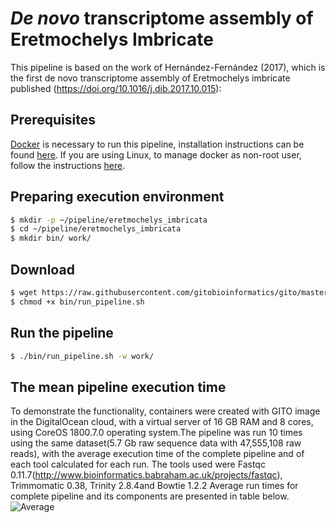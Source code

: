 # _De novo_ transcriptome assembly of Eretmochelys Imbricate

This pipeline is based on the work of Hernández-Fernández (2017), which is the first de novo transcriptome assembly of Eretmochelys imbricate published (https://doi.org/10.1016/j.dib.2017.10.015):

## Prerequisites
[Docker](https://www.docker.com) is necessary to run this pipeline, installation instructions can be found [here](https://docs.docker.com/install). If you are using Linux, to manage docker as non-root user, follow the instructions [here](https://docs.docker.com/install/linux/linux-postinstall/#manage-docker-as-a-non-root-user).

## Preparing execution environment
```sh
$ mkdir -p ~/pipeline/eretmochelys_imbricata
$ cd ~/pipeline/eretmochelys_imbricata
$ mkdir bin/ work/
```

## Download 
```sh
$ wget https://raw.githubusercontent.com/gitobioinformatics/gito/master/examples/eretmochelys_imbricata/run_pipeline.sh -O bin/
$ chmod +x bin/run_pipeline.sh
```

## Run the pipeline
```sh
$ ./bin/run_pipeline.sh -w work/
```

## The mean pipeline execution time
To demonstrate the functionality, containers were created with GITO image in the DigitalOcean cloud, with a virtual server of 16 GB RAM and 8 cores, using CoreOS 1800.7.0 operating system.The pipeline was run 10 times using the same dataset(5.7 Gb raw sequence data with 47,555,108 raw reads), with the average execution time of the complete pipeline and of each tool calculated for each run. The tools used were Fastqc 0.11.7(http://www.bioinformatics.babraham.ac.uk/projects/fastqc), Trimmomatic 0.38, Trinity 2.8.4and Bowtie 1.2.2
Average run times for complete pipeline and its components are presented in table below.
![Average](https://raw.githubusercontent.com/gitobioinformatics/gito/master/average.png)
